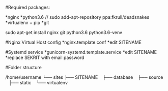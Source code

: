 #Required packages:

*nginx
*python3.6 // sudo add-apt-repository ppa:fkrull/deadsnakes
*virtualenv + pip
*git

sudo apt-get install nginx git python3.6 python3.6-venv

#Nginx Virtual Host config
*nginx.template.conf
*edit SITENAME

#Systemd service
*gunicorn-systemd.template.service
*edit SITENAME
*replace SEKRIT with email password

#Folder structure

/home/username
└── sites
    ├── SITENAME
        ├── database
        ├── source
        ├── static
        └── virtualenv
